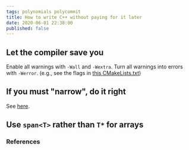 ```yaml
---
tags: polynomials polycommit
title: How to write C++ without paying for it later
date: 2020-06-01 22:38:00
published: false
---
```


## Let the compiler save you

Enable all warnings with `-Wall` and `-Wextra`.
Turn all warnings into errors with `-Werror`.
(e.g., see the flags in [this CMakeLists.txt](https://github.com/alinush/libpolycrypto/blob/master/CMakeLists.txt#L90))

## If you must "narrow", do it right

See [here][narrowing].

## Use `span<T>` rather than `T*` for arrays

### References

[narrowing]: https://www.modernescpp.com/index.php/c-core-guidelines-rules-for-conversions-and-casts
